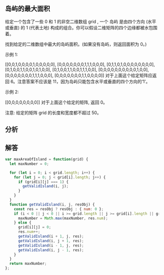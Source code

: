## 岛屿的最大面积

给定一个包含了一些 0 和 1 的非空二维数组 grid , 一个 岛屿 是由四个方向 (水平或垂直) 的 1 (代表土地) 构成的组合。你可以假设二维矩阵的四个边缘都被水包围着。

找到给定的二维数组中最大的岛屿面积。(如果没有岛屿，则返回面积为 0。)

示例 1:

[[0,0,1,0,0,0,0,1,0,0,0,0,0],
[0,0,0,0,0,0,0,1,1,1,0,0,0],
[0,1,1,0,1,0,0,0,0,0,0,0,0],
[0,1,0,0,1,1,0,0,1,0,1,0,0],
[0,1,0,0,1,1,0,0,1,1,1,0,0],
[0,0,0,0,0,0,0,0,0,0,1,0,0],
[0,0,0,0,0,0,0,1,1,1,0,0,0],
[0,0,0,0,0,0,0,1,1,0,0,0,0]]
对于上面这个给定矩阵应返回 6。注意答案不应该是 11，因为岛屿只能包含水平或垂直的四个方向的‘1’。

示例 2:

[[0,0,0,0,0,0,0,0]]
对于上面这个给定的矩阵, 返回 0。

注意: 给定的矩阵 grid 的长度和宽度都不超过 50。

## 分析

## 解答

```javascript
var maxAreaOfIsland = function(grid) {
  let maxNumber = 0;

  for (let i = 0; i < grid.length; i++) {
    for (let j = 0; j < grid[i].length; j++) {
      if (grid[i][j] === 1) {
        getValidIsland(i, j);
      }
    }
  }
  function getValidIsland(i, j, resObj) {
    const res = resObj ? resObj : { num: 0 };
    if (i < 0 || j < 0 || i >= grid.length || j >= grid[i].length || grid[i][j] === 0) {
      maxNumber = Math.max(maxNumber, res.num);
    } else {
      grid[i][j] = 0;
      res.num++;
      getValidIsland(i + 1, j, res);
      getValidIsland(i, j + 1, res);
      getValidIsland(i - 1, j, res);
      getValidIsland(i, j - 1, res);
    }
  }
  return maxNumber;
};
```
